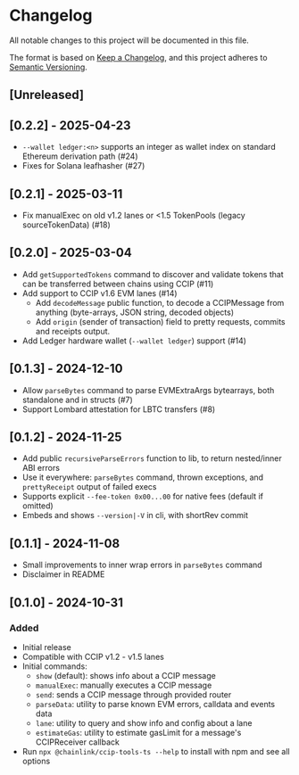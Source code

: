 # Changelog
All notable changes to this project will be documented in this file.

The format is based on [Keep a Changelog](https://keepachangelog.com/en/1.0.0/),
and this project adheres to [Semantic Versioning](https://semver.org/spec/v2.0.0.html).

## [Unreleased]

## [0.2.2] - 2025-04-23
- `--wallet ledger:<n>` supports an integer as wallet index on standard Ethereum derivation path (#24)
- Fixes for Solana leafhasher (#27)

## [0.2.1] - 2025-03-11
- Fix manualExec on old v1.2 lanes or <1.5 TokenPools (legacy sourceTokenData) (#18)

## [0.2.0] - 2025-03-04
- Add `getSupportedTokens` command to discover and validate tokens that can be transferred between chains using CCIP (#11)
- Add support to CCIP v1.6 EVM lanes (#14)
  - Add `decodeMessage` public function, to decode a CCIPMessage from anything (byte-arrays, JSON string, decoded objects)
  - Add `origin` (sender of transaction) field to pretty requests, commits and receipts output.
- Add Ledger hardware wallet (`--wallet ledger`) support (#14)

## [0.1.3] - 2024-12-10
- Allow `parseBytes` command to parse EVMExtraArgs bytearrays, both standalone and in structs (#7)
- Support Lombard attestation for LBTC transfers (#8)

## [0.1.2] - 2024-11-25
- Add public `recursiveParseErrors` function to lib, to return nested/inner ABI errors
- Use it everywhere: `parseBytes` command, thrown exceptions, and `prettyReceipt` output of failed execs
- Supports explicit `--fee-token 0x00...00` for native fees (default if omitted)
- Embeds and shows `--version|-V` in cli, with shortRev commit

## [0.1.1] - 2024-11-08
- Small improvements to inner wrap errors in `parseBytes` command
- Disclaimer in README

## [0.1.0] - 2024-10-31
### Added
- Initial release
- Compatible with CCIP v1.2 - v1.5 lanes
- Initial commands:
  - `show` (default): shows info about a CCIP message
  - `manualExec`: manually executes a CCIP message
  - `send`: sends a CCIP message through provided router
  - `parseData`: utility to parse known EVM errors, calldata and events data
  - `lane`: utility to query and show info and config about a lane
  - `estimateGas`: utility to estimate gasLimit for a message's CCIPReceiver callback
- Run `npx @chainlink/ccip-tools-ts --help` to install with npm and see all options
